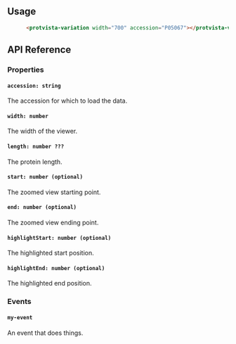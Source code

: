 ## Usage
```html
      <protvista-variation width="700" accession="P05067"></protvista-variation>
```

## API Reference

### Properties
#### `accession: string`
The accession for which to load the data.

#### `width: number`
The width of the viewer.

#### `length: number ???`
The protein length.

#### `start: number (optional)`
The zoomed view starting point.

#### `end: number (optional)`
The zoomed view ending point.

#### `highlightStart: number (optional)`
The highlighted start position.

#### `highlightEnd: number (optional)`
The highlighted end position.

### Events
#### `my-event`
An event that does things.

